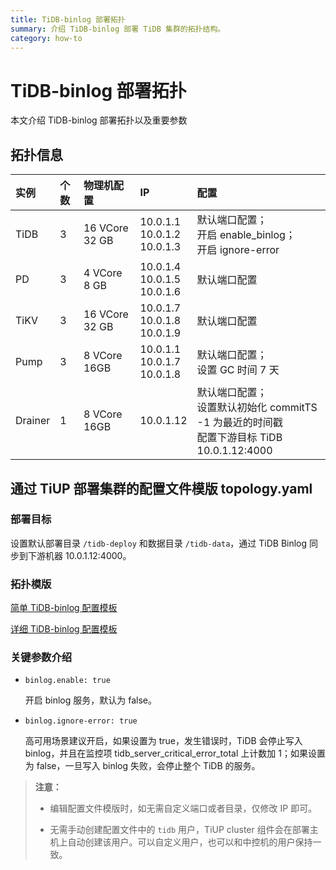 ```yaml
---
title: TiDB-binlog 部署拓扑
summary: 介绍 TiDB-binlog 部署 TiDB 集群的拓扑结构。
category: how-to
---
```


# TiDB-binlog 部署拓扑

本文介绍 TiDB-binlog 部署拓扑以及重要参数

## 拓扑信息

| 实例 |个数| 物理机配置 | IP | 配置 |
| :-- | :-- | :-- | :-- | :-- |
|TiDB | 3 | 16 VCore 32 GB | 10.0.1.1 <br> 10.0.1.2 <br> 10.0.1.3 | 默认端口配置；<br>开启 enable_binlog； <br> 开启 ignore-error |
| PD | 3 | 4 VCore 8 GB | 10.0.1.4 <br> 10.0.1.5 <br> 10.0.1.6 | 默认端口配置 |
| TiKV | 3 | 16 VCore 32 GB | 10.0.1.7 <br> 10.0.1.8 <br> 10.0.1.9 | 默认端口配置 |
| Pump| 3 |8 VCore 16GB |10.0.1.1 <br> 10.0.1.7 <br> 10.0.1.8 | 默认端口配置； <br> 设置 GC 时间 7 天 |
| Drainer | 1 | 8 VCore 16GB | 10.0.1.12 | 默认端口配置；<br> 设置默认初始化 commitTS -1 为最近的时间戳 <br> 配置下游目标 TiDB 10.0.1.12:4000 |

## 通过 TiUP 部署集群的配置文件模版 topology.yaml

### 部署目标

设置默认部署目录 `/tidb-deploy` 和数据目录 `/tidb-data`，通过 TiDB Binlog 同步到下游机器 10.0.1.12:4000。

### 拓扑模版

[简单 TiDB-binlog 配置模板](/simple-tidb-binlog.yaml)

[详细 TiDB-binlog 配置模板](/complex-tidb-binlog.yaml)

### 关键参数介绍

- `binlog.enable: true`

    开启 binlog 服务，默认为 false。

- `binlog.ignore-error: true`

    高可用场景建议开启，如果设置为 true，发生错误时，TiDB 会停止写入 binlog，并且在监控项 tidb_server_critical_error_total 上计数加 1；如果设置为 false，一旦写入 binlog 失败，会停止整个 TiDB 的服务。

> **注意：**
>
> - 编辑配置文件模版时，如无需自定义端口或者目录，仅修改 IP 即可。 
>
> - 无需手动创建配置文件中的 `tidb` 用户，TiUP cluster 组件会在部署主机上自动创建该用户。可以自定义用户，也可以和中控机的用户保持一致。
